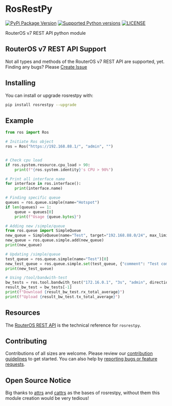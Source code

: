 # RosRestPy

[![PyPi Package Version](https://img.shields.io/pypi/v/rosrestpy)](https://pypi.org/project/rosrestpy/)
[![Supported Python versions](https://img.shields.io/pypi/pyversions/rosrestpy)](https://pypi.org/project/rosrestpy/)
[![LICENSE](https://img.shields.io/github/license/hexatester/rosrestpy)](https://github.com/hexatester/rosrestpy/blob/main/LICENSE)

RouterOS v7 REST API python module

## RouterOS v7 REST API Support

Not all types and methods of the RouterOS v7 REST API are supported, yet.
Finding any bugs? Please [Create Issue](https://github.com/hexatester/rosrestpy/issues)

## Installing

You can install or upgrade rosrestpy with:

```bash
pip install rosrestpy --upgrade
```

## Example

```python
from ros import Ros

# Initiate Ros object
ros = Ros("https://192.168.88.1/", "admin", "")


# Check cpu load
if ros.system.resource.cpu_load > 90:
    print(f"{ros.system.identity}'s CPU > 90%")

# Print all interface name
for interface in ros.interface():
    print(interface.name)

# Finding specific queue
queues = ros.queue.simple(name="Hotspot")
if len(queues) == 1:
    queue = queues[0]
    print(f"Usage {queue.bytes}")

# Adding new /simple/queue
from ros.queue import SimpleQueue
new_queue = SimpleQueue(name="Test", target="192.168.88.0/24", max_limit="10M/10M", disabled=True)
new_queue = ros.queue.simple.add(new_queue)
print(new_queue)

# Updating /simple/queue
test_queue = ros.queue.simple(name="Test")[0]
new_test_queue = ros.queue.simple.set(test_queue, {"comment": "Test comment"})
print(new_test_queue)

# Using /tool/bandwith-test
bw_tests = ros.tool.bandwith_test("172.16.0.1", "3s", "admin", direction="both")
result_bw_test = bw_tests[-1]
print(f"Download {result_bw_test.rx_total_average}")
print(f"Upload {result_bw_test.tx_total_average}")
```

## Resources

The [RouterOS REST API](https://help.mikrotik.com/docs/display/ROS/REST+API) is the technical reference for `rosrestpy`.

## Contributing

Contributions of all sizes are welcome. Please review our [contribution guidelines](https://github.com/hexatester/rosrestpy/blob/main/CONTRIBUTING.md "How To Contribute") to get started. You can also help by [reporting bugs or feature requests](https://github.com/hexatester/rosrestpy/issues/new/choose).

## Open Source Notice

Big thanks to [attrs](https://www.attrs.org/) and [cattrs](https://catt.rs/) as the bases of rosrestpy, without them this module creation would be very tedious!
